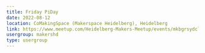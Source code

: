 ```yaml
---
title: Friday PiDay
date: 2022-08-12
location: CoMakingSpace (Makerspace Heidelberg), Heidelberg
link: https://www.meetup.com/Heidelberg-Makers-Meetup/events/mkbgrsydclbqb/
usergroup: makershd
type: usergroup
---
```

